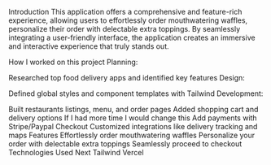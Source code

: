 Introduction
This application offers a comprehensive and feature-rich experience, allowing users to effortlessly order mouthwatering waffles, personalize their order with delectable extra toppings.
By seamlessly integrating a user-friendly interface, the application creates an immersive and interactive experience that truly stands out.

How I worked on this project
Planning:

Researched top food delivery apps and identified key features
Design:

Defined global styles and component templates with Tailwind
Development:

Built restaurants listings, menu, and order pages
Added shopping cart and delivery options
If I had more time I would change this
Add payments with Stripe/Paypal Checkout
Customized integrations like delivery tracking and maps
Features
Effortlessly order mouthwatering waffles
Personalize your order with delectable extra toppings
Seamlessly proceed to checkout
Technologies Used
Next
Tailwind
Vercel
